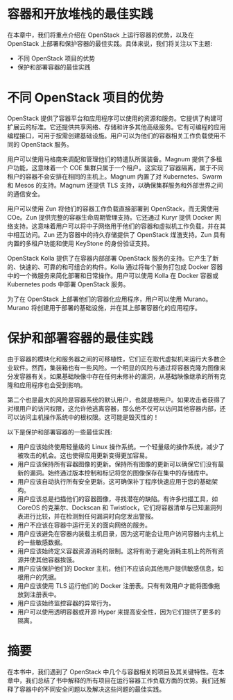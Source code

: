 # 容器和开放堆栈的最佳实践

在本章中，我们将重点介绍在 OpenStack 上运行容器的优势，以及在 OpenStack 上部署和保护容器的最佳实践。具体来说，我们将关注以下主题:

*   不同 OpenStack 项目的优势
*   保护和部署容器的最佳实践

# 不同 OpenStack 项目的优势

OpenStack 提供了容器平台和应用程序可以使用的资源和服务。它提供了构建可扩展云的标准。它还提供共享网络、存储和许多其他高级服务。它有可编程的应用编程接口，可用于按需创建基础设施。用户可以为他们的容器相关工作负载使用不同的 OpenStack 服务。

用户可以使用马格南来调配和管理他们的特遣队所属装备。Magnum 提供了多租户功能，这意味着一个 COE 集群只属于一个租户。这实现了容器隔离，属于不同租户的容器不会安排在相同的主机上。Magnum 内置了对 Kubernetes、Swarm 和 Mesos 的支持。Magnum 还提供 TLS 支持，以确保集群服务和外部世界之间的通信安全。

用户可以使用 Zun 将他们的容器工作负载直接部署到 OpenStack，而无需使用 COe。Zun 提供完整的容器生命周期管理支持。它还通过 Kuryr 提供 Docker 网络支持。这意味着用户可以将中子网络用于他们的容器和虚拟机工作负载，并在其中相互访问。Zun 还为容器中的持久存储提供了 OpenStack 煤渣支持。Zun 具有内置的多租户功能和使用 KeyStone 的身份验证支持。

OpenStack Kolla 提供了在容器内部部署 OpenStack 服务的支持。它产生了新的、快速的、可靠的和可组合的构件。Kolla 通过将每个服务打包成 Docker 容器中的一个微服务来简化部署和日常操作。用户可以使用 Kolla 在 Docker 容器或 Kubernetes pods 中部署 OpenStack 服务。

为了在 OpenStack 上部署他们的容器化应用程序，用户可以使用 Murano。Murano 将创建用于部署的基础设施，并在其上部署容器化的应用程序。

# 保护和部署容器的最佳实践

由于容器的模块化和服务器之间的可移植性，它们正在取代虚拟机来运行大多数企业软件。然而，集装箱也有一些风险。一个明显的风险与通过将容器克隆为图像来分发容器有关。如果基础映像中存在任何未修补的漏洞，从基础映像继承的所有克隆和应用程序也会受到影响。

第二个也是最大的风险是容器系统的默认用户，也就是根用户。如果攻击者获得了对根用户的访问权限，这允许他逃离容器，那么他不仅可以访问其他容器内部，还可以访问主机操作系统中的根权限。这可能是毁灭性的！

以下是保护和部署容器的一些最佳实践:

*   用户应该始终使用轻量级的 Linux 操作系统。一个轻量级的操作系统，减少了被攻击的机会。这也使得应用更新变得更加容易。
*   用户应该保持所有容器图像的更新。保持所有图像的更新可以确保它们没有最新的漏洞。始终通过版本控制和标记将您的图像保存在集中的存储库中。
*   用户应该自动执行所有安全更新。这可确保补丁程序快速应用于您的基础架构。
*   用户应该总是扫描他们的容器图像，寻找潜在的缺陷。有许多扫描工具，如 CoreOS 的克莱尔、Dockscan 和 Twistlock，它们将容器清单与已知漏洞列表进行比较，并在检测到任何漏洞时向您发出警报。
*   用户不应该在容器中运行无关的面向网络的服务。
*   用户应该避免在容器内装载主机目录，因为这可能会让用户访问容器内主机上的一些敏感数据。
*   用户应该始终定义容器资源消耗的限制。这将有助于避免消耗主机上的所有资源并使其他容器挨饿。
*   用户应该保护他们的 Docker 主机，他们不应该向其他用户提供敏感信息，如根用户的凭据。
*   用户应该使用 TLS 运行他们的 Docker 注册表。只有有效用户才能将图像拖放到注册表中。
*   用户应该始终监控容器的异常行为。
*   用户可以使用透明容器或开源 Hyper 来提高安全性，因为它们提供了更多的隔离。

# 摘要

在本书中，我们遇到了 OpenStack 中几个与容器相关的项目及其关键特性。在本章中，我们总结了书中解释的所有项目在运行容器工作负载方面的优势。我们还解释了容器中的不同安全问题以及解决这些问题的最佳实践。